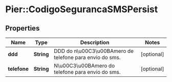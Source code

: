# Pier::CodigoSegurancaSMSPersist

## Properties
Name | Type | Description | Notes
------------ | ------------- | ------------- | -------------
**ddd** | **String** | DDD do n\u00C3\u00BAmero de telefone para envio do sms. | [optional] 
**telefone** | **String** | N\u00C3\u00BAmero do telefone para envio do sms. | [optional] 


